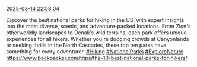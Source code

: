 [2025-03-14 22:58:04](https://mstdn.social/@hill_wanderer/114163258770345106)

Discover the best national parks for hiking in the US, with expert insights into the most diverse, scenic, and adventure-packed locations. From Zion&#39;s otherworldly landscapes to Denali&#39;s wild terrains, each park offers unique experiences for all hikers. Whether you&#39;re dodging crowds at Canyonlands or seeking thrills in the North Cascades, these top ten parks have something for every adventurer. <a href="https://mstdn.social/tags/Hiking" class="mention hashtag" rel="tag">#Hiking</a> <a href="https://mstdn.social/tags/NationalParks" class="mention hashtag" rel="tag">#NationalParks</a> <a href="https://mstdn.social/tags/ExploreNature" class="mention hashtag" rel="tag">#ExploreNature</a> <a href="https://www.backpacker.com/trips/the-10-best-national-parks-for-hikers/" target="_blank" rel="nofollow noopener noreferrer" translate="no">https://www.backpacker.com/trips/the-10-best-national-parks-for-hikers/</a>